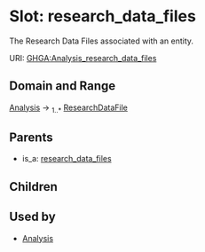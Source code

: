 
# Slot: research_data_files


The Research Data Files associated with an entity.

URI: [GHGA:Analysis_research_data_files](https://w3id.org/GHGA/Analysis_research_data_files)


## Domain and Range

[Analysis](Analysis.md) &#8594;  <sub>1..\*</sub> [ResearchDataFile](ResearchDataFile.md)

## Parents

 *  is_a: [research_data_files](research_data_files.md)

## Children


## Used by

 * [Analysis](Analysis.md)
